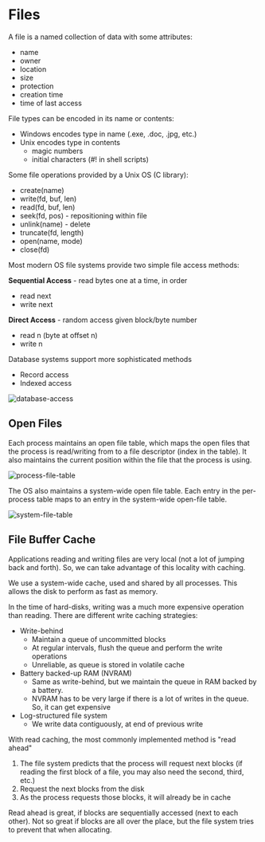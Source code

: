 # Files
A file is a named collection of data with some attributes:
* name
* owner
* location
* size
* protection
* creation time
* time of last access

File types can be encoded in its name or contents:
* Windows encodes type in name (.exe, .doc, .jpg, etc.)
* Unix encodes type in contents
	* magic numbers
	* initial characters (#! in shell scripts)

Some file operations provided by a Unix OS (C library):
* create(name)
* write(fd, buf, len)
* read(fd, buf, len)
* seek(fd, pos) - repositioning within file
* unlink(name) - delete
* truncate(fd, length)
* open(name, mode)
* close(fd)

Most modern OS file systems provide two simple file access methods:

**Sequential Access** - read bytes one at a time, in order
* read next
* write next

**Direct Access** - random access given block/byte number
* read n (byte at offset n)
* write n

Database systems support more sophisticated methods
* Record access
* Indexed access

![database-access](database-access.png)

## Open Files
Each process maintains an open file table, which maps the open files that the process is read/writing from to a file descriptor (index in the table). It also maintains the current position within the file that the process is using.

![process-file-table](process-file-table.png)

The OS also maintains a system-wide open file table. Each entry in the per-process table maps to an entry in the system-wide open-file table.

![system-file-table](system-file-table.png)

## File Buffer Cache
Applications reading and writing files are very local (not a lot of jumping back and forth). So, we can take advantage of this locality with caching.

We use a system-wide cache, used and shared by all processes. This allows the disk to perform as fast as memory. 

In the time of hard-disks, writing was a much more expensive operation than reading. There are different write caching strategies:
* Write-behind
	* Maintain a queue of uncommitted blocks
	* At regular intervals, flush the queue and perform the write operations
	* Unreliable, as queue is stored in volatile cache
* Battery backed-up RAM (NVRAM)
	* Same as write-behind, but we maintain the queue in RAM backed by a battery. 
	* NVRAM has to be very large if there is a lot of writes in the queue. So, it can get expensive
* Log-structured file system
	* We write data contiguously, at end of previous write

With read caching, the most commonly implemented method is "read ahead"
1. The file system predicts that the process will request next blocks (if reading the first block of a file, you may also need the second, third, etc.)
2. Request the next blocks from the disk
3. As the process requests those blocks, it will already be in cache

Read ahead is great, if blocks are sequentially accessed (next to each other). Not so great if blocks are all over the place, but the file system tries to prevent that when allocating.
